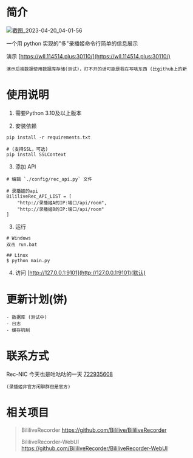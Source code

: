 # 简介

![截图_2023-04-20_04-01-56](https://user-images.githubusercontent.com/39889850/233187311-206378ae-4770-404d-bbf2-45a6cf0ec491.png)


一个用 python 实现的"多"录播姬命令行简单的信息展示

演示 [https://wll.114514.plus:30110/](https://wll.114514.plus:30110/)

    演示后端数据使用数据库存储(测试)，打不开的话可能是我在写啥东西 (比github上的新

# 使用说明

1. 需要Python 3.10及以上版本

2. 安装依赖

```
pip install -r requirements.txt

# (支持SSL，可选)
pip install SSLContext
```

3. 添加 API

```
# 编辑 `./config/rec_api.py` 文件

# 录播姬的api
BililiveRec_API_LIST = [
    "http://录播姬A的IP:端口/api/room",
    "http://录播姬B的IP:端口/api/room"
]
```

3. 运行

```
# Windows
双击 run.bat

## Linux
$ python main.py
```

4. 访问 [http://127.0.0.1:9101](http://127.0.0.1:9101)(默认)



# 更新计划(饼)

```
- 数据库 (测试中)
- 日志
- 缓存机制
```

# 联系方式

Rec-NIC 今天也是咕咕咕的一天 [722935608](https://jq.qq.com/?_wv=1027&k=KI1Ly3kG)

    (录播姬非官方闲聊群但是官方)

# 相关项目

> BililiveRecorder https://github.com/Bililive/BililiveRecorder
> 
> BililiveRecorder-WebUI https://github.com/BililiveRecorder/BililiveRecorder-WebUI
